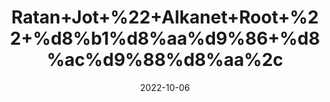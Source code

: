 ---
title: 'Ratan+Jot+%22+Alkanet+Root+%22+%d8%b1%d8%aa%d9%86+%d8%ac%d9%88%d8%aa%2c'
date: '2022-10-06' 
metatag: '' 
inventory: '0' 
draft: false 
# meta description 
shortDescripton: 'Ratanjot%ef%bf%bdhelps+protect+your+skin+from+a+skin+infection%2c+inflammation+and+even+treats+burn+scars.+It+is+widely+used+in+various+face+masks%2c+and+other+skin+products+for+healing+burn+scars+due+to+its+natural+anti-inflammatory+properties+and+cooling+effect+to+absorb+heat+out+of+the+skin.'
description: 'Herb'
longdescription: ''
featured: True
# product Price
price: '20.0'
# Product Short Description
shortDescription: 'Ratanjot%ef%bf%bdhelps+protect+your+skin+from+a+skin+infection%2c+inflammation+and+even+treats+burn+scars.+It+is+widely+used+in+various+face+masks%2c+and+other+skin+products+for+healing+burn+scars+due+to+its+natural+anti-inflammatory+properties+and+cooling+effect+to+absorb+heat+out+of+the+skin.'
productID: '810D18E0-0C27-ED11-9968-005056B3A416'
type: 'products'
category: 'Herb' 
thumnailproduct: 'https://eraconnect.blob.core.windows.net/product-images/aminsaddiquidawakhana/810D18E0-0C27-ED11-9968-005056B3A416.webp' 
images:
  - image: 'https://eraconnect.blob.core.windows.net/product-images/aminsaddiquidawakhana/810D18E0-0C27-ED11-9968-005056B3A416.webp'  
Variants:
---